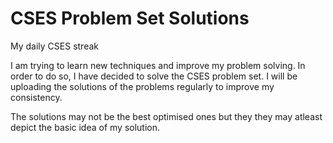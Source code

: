 # CSES Problem Set Solutions
My daily CSES streak

I am trying to learn new techniques and improve my problem solving. In order to do so, I have decided to solve the CSES problem set. I will be uploading the solutions of the 
problems regularly to improve my consistency.

The solutions may not be the best optimised ones but they they may atleast depict the basic idea of my solution.
